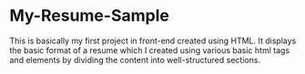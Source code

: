 # My-Resume-Sample
This is basically my first project in front-end created using HTML. 
It displays the basic format of a resume which I created using various basic html tags and elements by dividing the content into well-structured sections.
